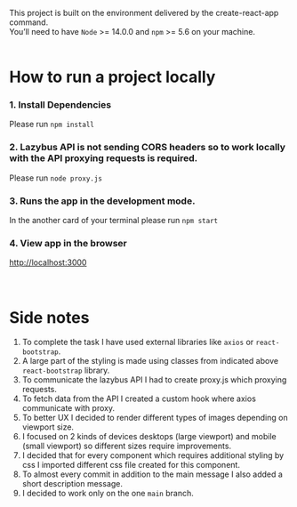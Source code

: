 This project is built on the environment delivered by the create-react-app command. <br/>
You’ll need to have `Node` >= 14.0.0 and `npm` >= 5.6 on your machine. <br/><br/>

# How to run a project locally

### 1. Install Dependencies
Please run `npm install`<br/>

### 2. Lazybus API is not sending CORS headers so to work locally with the API proxying requests is required.
Please run `node proxy.js`<br/>

### 3. Runs the app in the development mode.
In the another card of your terminal please run `npm start`<br/>

### 4. View app in the browser
[http://localhost:3000](http://localhost:3000)<br/><br/><br/>


# Side notes
1. To complete the task I have used external libraries like `axios` or `react-bootstrap`.
2. A large part of the styling is made using classes from indicated above `react-bootstrap` library.
3. To communicate the lazybus API I had to create proxy.js which proxying requests.
4. To fetch data from the API I created a custom hook where axios communicate with proxy.
5. To better UX I decided to render different types of images depending on viewport size.
6. I focused on 2 kinds of devices desktops (large viewport) and mobile (small viewport) so different sizes require improvements.
7. I decided that for every component which requires additional styling by css I imported different css file created for this component.
8. To almost every commit in addition to the main message I also added a short description message.
9. I decided to work only on the one `main` branch. 
